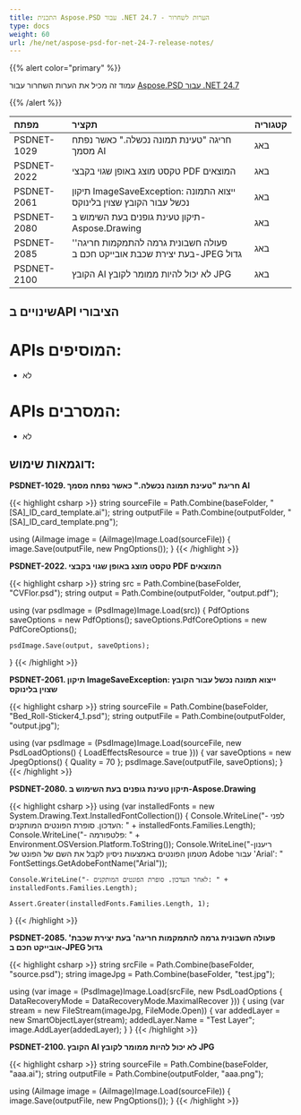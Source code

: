 ```yaml
---
title: התכנית Aspose.PSD עבור .NET 24.7 - הערות לשחרור
type: docs
weight: 60
url: /he/net/aspose-psd-for-net-24-7-release-notes/
---
```


{{% alert color="primary" %}}

עמוד זה מכיל את הערות השחרור עבור [Aspose.PSD עבור .NET 24.7](https://www.nuget.org/packages/Aspose.PSD/)

{{% /alert %}}

| **מפתח**   | **תקציר**                                                                                         | **קטגוריה** |
|:------------|:-------------------------------------------------------------------------------------------------|:-------------|
| PSDNET-1029 | חריגה "טעינת תמונה נכשלה." כאשר נפתח מסמך AI                                        | באג      |
| PSDNET-2022 | טקסט מוצג באופן שגוי בקבצי PDF המוצאים                                                | באג      |
| PSDNET-2061 | תיקון ImageSaveException: ייצוא התמונה נכשל עבור הקובץ שצוין בלינוקס                  | באג      |
| PSDNET-2080 | תיקון טעינת גופנים בעת השימוש ב-Aspose.Drawing                                           | באג      |
| PSDNET-2085 | 'פעולה חשבונית גרמה להתמקמות חריגה' בעת יצירת שכבת אובייקט חכם ב-JPEG גדול        | באג      |
| PSDNET-2100 | הקובץ AI לא יכול להיות ממומר לקובץ JPG                                                | באג      |

## **שינויים בAPI הציבורי**

# **APIs המוסיפים:**
- לא

# **APIs המסרבים:**
- לא

## **דוגמאות שימוש:**

**PSDNET-1029. חריגת "טעינת תמונה נכשלה." כאשר נפתח מסמך AI**

{{< highlight csharp >}}
string sourceFile = Path.Combine(baseFolder, "[SA]_ID_card_template.ai");
string outputFile = Path.Combine(outputFolder, "[SA]_ID_card_template.png");

using (AiImage image = (AiImage)Image.Load(sourceFile))
{
    image.Save(outputFile, new PngOptions());
}
{{< /highlight >}}

**PSDNET-2022. טקסט מוצג באופן שגוי בקבצי PDF המוצאים**

{{< highlight csharp >}}
string src = Path.Combine(baseFolder, "CVFlor.psd");
string output = Path.Combine(outputFolder, "output.pdf");

using (var psdImage = (PsdImage)Image.Load(src))
{
    PdfOptions saveOptions = new PdfOptions();
    saveOptions.PdfCoreOptions = new PdfCoreOptions();

    psdImage.Save(output, saveOptions);
}
{{< /highlight >}}

**PSDNET-2061. תיקון ImageSaveException: ייצוא תמונה נכשל עבור הקובץ שצוין בלינוקס**

{{< highlight csharp >}}
string sourceFile = Path.Combine(baseFolder, "Bed_Roll-Sticker4_1.psd");
string outputFile = Path.Combine(outputFolder, "output.jpg");

using (var psdImage = (PsdImage)Image.Load(sourceFile, new PsdLoadOptions() { LoadEffectsResource = true }))
{
    var saveOptions = new JpegOptions() { Quality = 70 };
    psdImage.Save(outputFile, saveOptions);
}
{{< /highlight >}}

**PSDNET-2080. תיקון טעינת גופנים בעת השימוש ב-Aspose.Drawing**

{{< highlight csharp >}}
using (var installedFonts = new System.Drawing.Text.InstalledFontCollection())
{
    Console.WriteLine("- לפני העדכון. סופרת הפונטים המותקנים: " + installedFonts.Families.Length);
    Console.WriteLine("- פלטפורמה: " + Environment.OSVersion.Platform.ToString());
    Console.WriteLine("-ריענון מטמון הפונטים באמצעות ניסיון לקבל את השם של הפונט של Adobe עבור 'Arial': "
    FontSettings.GetAdobeFontName("Arial"));

    Console.WriteLine("- לאחר העדכון. סופרת הפונטים המותקנים: " + installedFonts.Families.Length);

    Assert.Greater(installedFonts.Families.Length, 1);
}
{{< /highlight >}}

**PSDNET-2085. 'פעולה חשבונית גרמה להתמקמות חריגה' בעת יצירת שכבת אובייקט חכם ב-JPEG גדול**

{{< highlight csharp >}}
string srcFile = Path.Combine(baseFolder, "source.psd");
string imageJpg = Path.Combine(baseFolder, "test.jpg");

using (var image = (PsdImage)Image.Load(srcFile, new PsdLoadOptions { DataRecoveryMode = DataRecoveryMode.MaximalRecover }))
{
    using (var stream = new FileStream(imageJpg, FileMode.Open))
    {
        var addedLayer = new SmartObjectLayer(stream);
        addedLayer.Name = "Test Layer";
        image.AddLayer(addedLayer);
    }
}
{{< /highlight >}}

**PSDNET-2100. הקובץ AI לא יכול להיות ממומר לקובץ JPG**

{{< highlight csharp >}}
string sourceFile = Path.Combine(baseFolder, "aaa.ai");
string outputFile = Path.Combine(outputFolder, "aaa.png");

using (AiImage image = (AiImage)Image.Load(sourceFile))
{
    image.Save(outputFile, new PngOptions());
}
{{< /highlight >}}
